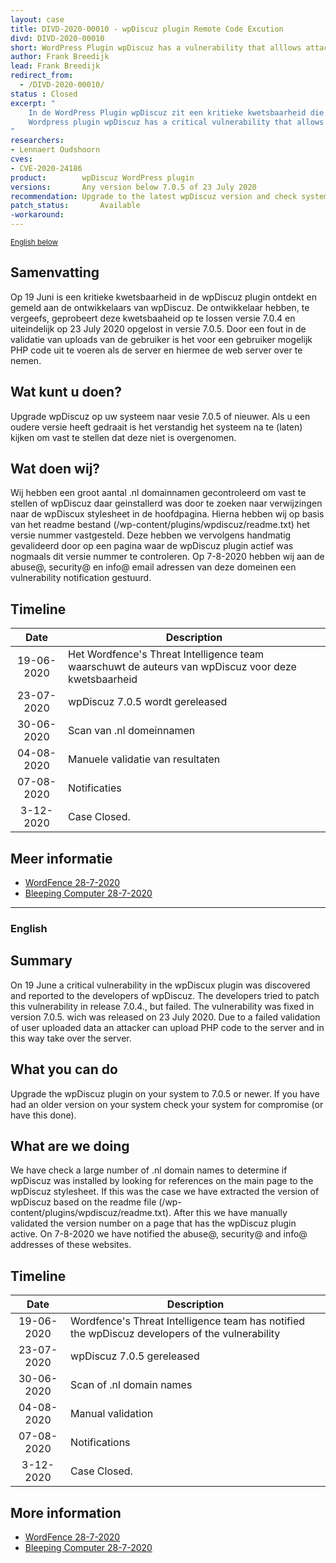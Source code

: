 ```yaml
---
layout: case
title: DIVD-2020-00010 - wpDiscuz plugin Remote Code Excution
divd: DIVD-2020-00010
short: WordPress Plugin wpDiscuz has a vulnerability that alllows attackers to take over a complete system
author: Frank Breedijk
lead: Frank Breedijk
redirect_from:
  - /DIVD-2020-00010/
status : Closed
excerpt: "
	In de WordPress Plugin wpDiscuz zit een kritieke kwetsbaarheid die aanvalles in staat stelt een systemen over te nemen /
	Wordpress plugin wpDiscuz has a critical vulnerability that allows an attacker to take over the system.
"
researchers:
- Lennaert Oudshoorn
cves:
- CVE-2020-24186
product: 		wpDiscuz WordPress plugin
versions: 		Any version below 7.0.5 of 23 July 2020
recommendation: Upgrade to the latest wpDiscuz version and check system for compromise
patch_status:	 	Available
-workaround:		
---
```

<p>
	<small><a href='{{ page.url }}#english'>English below</a></small>
</p>

## Samenvatting
Op 19 Juni is een kritieke kwetsbaarheid in de wpDiscuz plugin ontdekt en gemeld aan de ontwikkelaars van wpDiscuz. De ontwikkelaar hebben, te vergeefs, geprobeert deze kwetsbaaheid op te lossen versie 7.0.4 en uiteindelijk op 23 July 2020 opgelost in versie 7.0.5. Door een fout in de validatie van uploads van de gebruiker is het voor een gebruiker mogelijk PHP code uit te voeren als de server en hiermee de web server over te nemen.

## Wat kunt u doen?
Upgrade wpDiscuz op uw systeem naar vesie 7.0.5 of nieuwer. Als u een oudere versie heeft gedraait is het verstandig het systeem na te (laten) kijken om vast te stellen dat deze niet is overgenomen.

## Wat doen wij?
Wij hebben een groot aantal .nl domainnamen gecontroleerd om vast te stellen of wpDiscuz daar geinstallerd was door te zoeken naar verwijzingen naar de wpDiscux stylesheet in de hoofdpagina. Hierna hebben wij op basis van het readme bestand (/wp-content/plugins/wpdiscuz/readme.txt) het versie nummer vastgesteld. Deze hebben we vervolgens handmatig gevalideerd door op een pagina waar de wpDiscuz plugin actief was nogmaals dit versie nummer te controleren. Op 7-8-2020 hebben wij aan de abuse@, security@ en info@ email adressen van deze domeinen een vulnerability notification gestuurd.

## Timeline

| Date  | Description |
|:-----:|-------------|
| 19-06-2020 | Het Wordfence's Threat Intelligence team waarschuwt de auteurs van wpDiscuz voor deze kwetsbaarheid |
| 23-07-2020 | wpDiscuz 7.0.5 wordt gereleased |
| 30-06-2020 | Scan van .nl domeinnamen |
| 04-08-2020 | Manuele validatie van resultaten |
| 07-08-2020 | Notificaties |
| 3-12-2020 | Case Closed. |


## Meer informatie
* [WordFence 28-7-2020](https://www.wordfence.com/blog/2020/07/critical-arbitrary-file-upload-vulnerability-patched-in-wpdiscuz-plugin/)
* [Bleeping Computer 28-7-2020](https://www.bleepingcomputer.com/news/security/critical-wordpress-plugin-bug-lets-hackers-take-over-hosting-account/)

<hr>

### English

## Summary

On 19 June a critical vulnerability in the wpDiscux plugin was discovered and reported to the developers of wpDiscuz. The developers tried to patch this vulnerability in release 7.0.4., but failed. The vulnerability was fixed in version 7.0.5. wich was released on 23 July 2020. Due to a failed validation of user uploaded data an attacker can upload PHP code to the server and in this way take over the server.

## What you can do
Upgrade the wpDiscuz plugin on your system to 7.0.5 or newer. If you have had an older version on your system check your system for compromise (or have this done).

## What are we doing
We have check a large number of .nl domain names to determine if wpDiscuz was installed by looking for references on the main page to the wpDiscuz stylesheet. If this was the case we have extracted the version of wpDiscuz based on the readme file (/wp-content/plugins/wpdiscuz/readme.txt). After this we have manually validated the version number on a page that has the wpDiscuz plugin active. On 7-8-2020 we have notified the abuse@, security@ and info@ addresses of these websites.

## Timeline

| Date  | Description |
|:-----:|-------------|
| 19-06-2020 | Wordfence's Threat Intelligence team has notified the wpDiscuz developers of the vulnerability|
| 23-07-2020 | wpDiscuz 7.0.5  gereleased |
| 30-06-2020 | Scan of .nl domain names |
| 04-08-2020 | Manual validation |
| 07-08-2020 | Notifications |
| 3-12-2020 | Case Closed. |


## More information
* [WordFence 28-7-2020](https://www.wordfence.com/blog/2020/07/critical-arbitrary-file-upload-vulnerability-patched-in-wpdiscuz-plugin/)
* [Bleeping Computer 28-7-2020](https://www.bleepingcomputer.com/news/security/critical-wordpress-plugin-bug-lets-hackers-take-over-hosting-account/)
